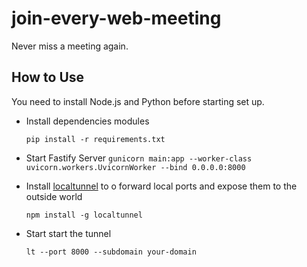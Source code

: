 # join-every-web-meeting
Never miss a meeting again.

## How to Use
You need to install Node.js  and Python before starting set up.
- Install dependencies modules

  `pip install -r requirements.txt`
- Start Fastify Server
`gunicorn main:app --worker-class uvicorn.workers.UvicornWorker --bind 0.0.0.0:8000` 
- Install [localtunnel](https://github.com/localtunnel/localtunnel) to o forward local ports and expose them to the outside world

  `npm install -g localtunnel`
- Start start the tunnel

  `lt --port 8000 --subdomain your-domain`